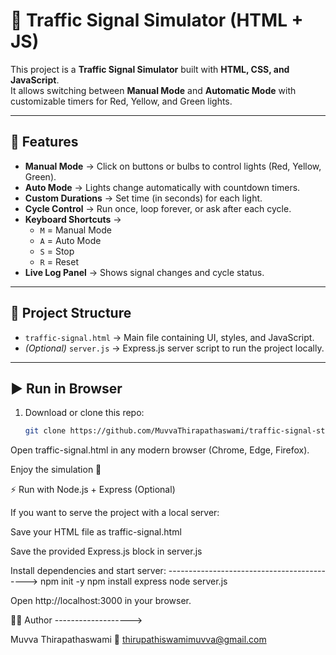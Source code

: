 # 🚦 Traffic Signal Simulator (HTML + JS)

This project is a **Traffic Signal Simulator** built with **HTML, CSS, and JavaScript**.  
It allows switching between **Manual Mode** and **Automatic Mode** with customizable timers for Red, Yellow, and Green lights.

---

## 🌟 Features
- **Manual Mode** → Click on buttons or bulbs to control lights (Red, Yellow, Green).
- **Auto Mode** → Lights change automatically with countdown timers.
- **Custom Durations** → Set time (in seconds) for each light.
- **Cycle Control** → Run once, loop forever, or ask after each cycle.
- **Keyboard Shortcuts** →  
  - `M` = Manual Mode  
  - `A` = Auto Mode  
  - `S` = Stop  
  - `R` = Reset  
- **Live Log Panel** → Shows signal changes and cycle status.

---

## 📂 Project Structure
- `traffic-signal.html` → Main file containing UI, styles, and JavaScript.
- *(Optional)* `server.js` → Express.js server script to run the project locally.

---

## ▶️ Run in Browser
1. Download or clone this repo:
   ```bash
   git clone https://github.com/MuvvaThirapathaswami/traffic-signal-stimulator.git
Open traffic-signal.html in any modern browser (Chrome, Edge, Firefox).

Enjoy the simulation 🎉

⚡ Run with Node.js + Express (Optional)

If you want to serve the project with a local server:

Save your HTML file as traffic-signal.html

Save the provided Express.js block in server.js

Install dependencies and start server:
------------------------------------------->
npm init -y
npm install express
node server.js


Open http://localhost:3000
 in your browser.

👨‍💻 Author
------------------->

Muvva Thirapathaswami
📧 thirupathiswamimuvva@gmail.com



